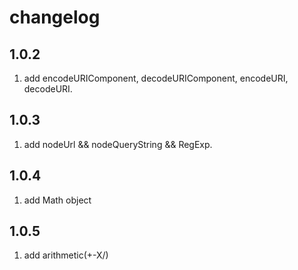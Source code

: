 # changelog
## 1.0.2
1. add encodeURIComponent, decodeURIComponent, encodeURI, decodeURI.

## 1.0.3
1. add nodeUrl && nodeQueryString && RegExp.

## 1.0.4
1. add Math object

## 1.0.5
1. add arithmetic(+-X/)
